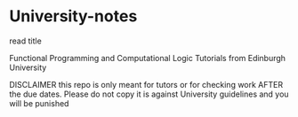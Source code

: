 # University-notes
read title

Functional Programming and Computational Logic Tutorials from Edinburgh University

DISCLAIMER
this repo is only meant for tutors or for checking work AFTER the due dates. Please do not copy it is against University guidelines and you will be punished

